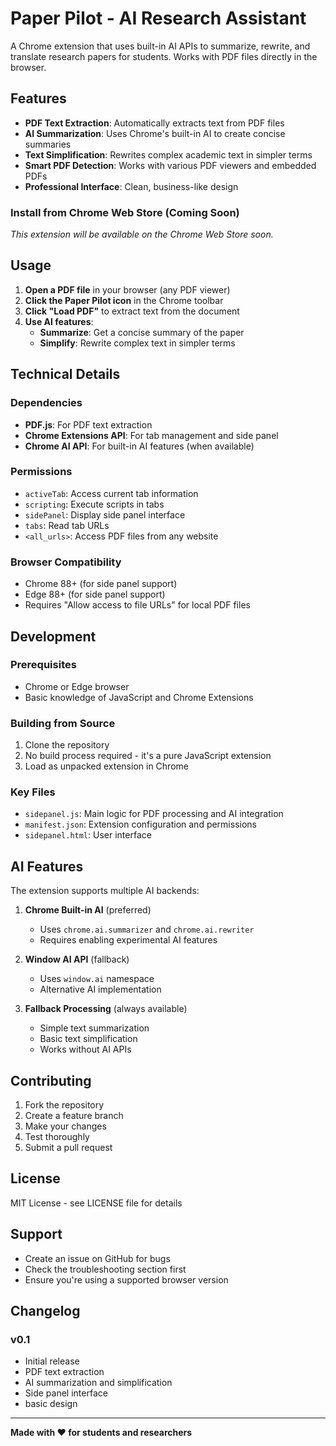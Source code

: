 # Paper Pilot - AI Research Assistant

A Chrome extension that uses built-in AI APIs to summarize, rewrite, and translate research papers for students. Works with PDF files directly in the browser.

## Features

-  **PDF Text Extraction**: Automatically extracts text from PDF files
-  **AI Summarization**: Uses Chrome's built-in AI to create concise summaries
-  **Text Simplification**: Rewrites complex academic text in simpler terms
-  **Smart PDF Detection**: Works with various PDF viewers and embedded PDFs
-  **Professional Interface**: Clean, business-like design


### Install from Chrome Web Store (Coming Soon)

*This extension will be available on the Chrome Web Store soon.*

## Usage

1. **Open a PDF file** in your browser (any PDF viewer)
2. **Click the Paper Pilot icon** in the Chrome toolbar
3. **Click "Load PDF"** to extract text from the document
4. **Use AI features**:
   - **Summarize**: Get a concise summary of the paper
   - **Simplify**: Rewrite complex text in simpler terms


## Technical Details

### Dependencies
- **PDF.js**: For PDF text extraction
- **Chrome Extensions API**: For tab management and side panel
- **Chrome AI API**: For built-in AI features (when available)

### Permissions
- `activeTab`: Access current tab information
- `scripting`: Execute scripts in tabs
- `sidePanel`: Display side panel interface
- `tabs`: Read tab URLs
- `<all_urls>`: Access PDF files from any website

### Browser Compatibility
- Chrome 88+ (for side panel support)
- Edge 88+ (for side panel support)
- Requires "Allow access to file URLs" for local PDF files

## Development

### Prerequisites
- Chrome or Edge browser
- Basic knowledge of JavaScript and Chrome Extensions

### Building from Source
1. Clone the repository
2. No build process required - it's a pure JavaScript extension
3. Load as unpacked extension in Chrome

### Key Files
- `sidepanel.js`: Main logic for PDF processing and AI integration
- `manifest.json`: Extension configuration and permissions
- `sidepanel.html`: User interface

## AI Features

The extension supports multiple AI backends:

1. **Chrome Built-in AI** (preferred)
   - Uses `chrome.ai.summarizer` and `chrome.ai.rewriter`
   - Requires enabling experimental AI features

2. **Window AI API** (fallback)
   - Uses `window.ai` namespace
   - Alternative AI implementation

3. **Fallback Processing** (always available)
   - Simple text summarization
   - Basic text simplification
   - Works without AI APIs

## Contributing

1. Fork the repository
2. Create a feature branch
3. Make your changes
4. Test thoroughly
5. Submit a pull request

## License

MIT License - see LICENSE file for details

## Support

- Create an issue on GitHub for bugs
- Check the troubleshooting section first
- Ensure you're using a supported browser version

## Changelog

### v0.1
- Initial release
- PDF text extraction
- AI summarization and simplification
- Side panel interface
- basic design

---

**Made with ❤️ for students and researchers**


